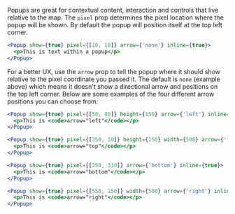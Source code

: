 Popups are great for contextual content, interaction and controls that live relative to the map. The `pixel` prop determines the pixel location where the popup will be shown. By default the popup will position itself at the top left corner.

```jsx
<Popup show={true} pixel={[10, 10]} arrow={'none'} inline={true}>
  <p>This is text within a popup</p>
</Popup>
```

For a better UX, use the `arrow` prop to tell the popup where it should show relative to the pixel coordinate you passed it. The default is `none` (example above) which means it doesn't show a directional arrow and positions on the top left corner. Below are some examples of the four different arrow positions you can choose from:

```jsx
<Popup show={true} pixel={[50, 80]} height={150} arrow={'left'} inline={true}>
  <p>This is <code>arrow="left"</code></p>
</Popup>
```

```jsx
<Popup show={true} pixel={[350, 10]} height={150} width={500} arrow={'top'} inline={true}>
  <p>This is <code>arrow="top"</code></p>
</Popup>
```

```jsx
<Popup show={true} pixel={[350, 310]} arrow={'bottom'} inline={true}>
  <p>This is <code>arrow="bottom"</code></p>
</Popup>
```

```jsx
<Popup show={true} pixel={[550, 150]} width={500} arrow={'right'} inline={true}>
  <p>This is <code>arrow="right"</code></p>
</Popup>
```
